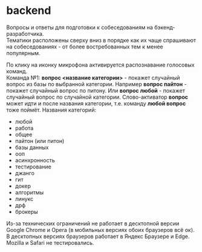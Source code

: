 # backend

Вопросы и ответы для подготовки к собеседованиям на бэкенд-разработчика.  
Тематики расположены сверху вниз в порядке как их чаще спрашивают на собеседованиях - от более востребованных тем к менее популярным.

По клику на иконку микрофона активируется распознавание голосовых команд.  
Команда №1: **вопрос <название категории>** - покажет случайный вопрос из базы по выбранной категории. Например **вопрос пайтон** - покажет случайный вопрос по питону. Или **вопрос любой** - покажет случайный вопрос по случайной категории. Слово-активатор **вопрос** может идти и после названия категории, т.е. команду **любой вопрос** тоже поймёт.
Названия категорий:
- любой
- работа
- общее
- пайтон (или питон)
- базы данных
- ооп
- асинхронность
- тестирование
- джанго
- гит
- докер
- алгоритмы
- линукс
- дрф
- брокеры

Из-за технических ограничений не работает в десктопной версии Google Chrome и Opera (в мобильных версиях обоих браузеров всё ок). В десктопных версиях браузеров работает в Яндекс Браузере и Edge. Mozilla и Safari не тестировались.
